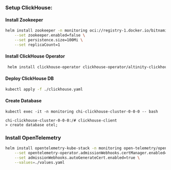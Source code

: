 ### Setup ClickHouse:

#### Install Zookeeper

```bash
helm install zookeeper -n monitoring oci://registry-1.docker.io/bitnamicharts/zookeeper \
    --set zookeeper.enabled=false \
    --set persistence.size=100Mi \
    --set replicaCount=1  
```

#### Install ClickHouse Operator

```bash
 helm install clickhouse-operator clickhouse-operator/altinity-clickhouse-operator -n monitoring
```

#### Deploy ClickHouse DB

```bash
kubectl apply -f ./clickhouse.yaml
```

#### Create Database

```
kubectl exec -it -n monitoring chi-clickhouse-cluster-0-0-0 -- bash

chi-clickhouse-cluster-0-0-0:/# clickhouse-client
> create database otel;
```
### Install OpenTelemetry

```bash
helm install opentelemetry-kube-stack -n monitoring open-telemetry/opentelemetry-kube-stack \
    --set opentelemetry-operator.admissionWebhooks.certManager.enabled=false \
    --set admissionWebhooks.autoGenerateCert.enabled=true \
    --values=./values.yaml

```